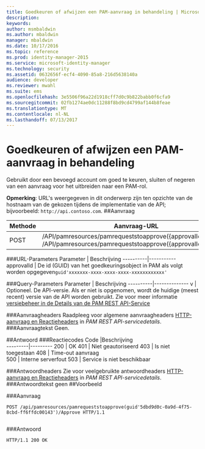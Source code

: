```yaml
---
title: Goedkeuren of afwijzen een PAM-aanvraag in behandeling | Microsoft Docs
description: 
keywords: 
author: msmbaldwin
ms.author: mbaldwin
manager: mbaldwin
ms.date: 10/17/2016
ms.topic: reference
ms.prod: identity-manager-2015
ms.service: microsoft-identity-manager
ms.technology: security
ms.assetid: 0632656f-ecf4-4090-85a8-216d5638140a
audience: developer
ms.reviewer: mwahl
ms.suite: ems
ms.openlocfilehash: 3e5506f96a22d1918cff7d0c9b822babb0f6cfa9
ms.sourcegitcommit: 02fb1274ae0dc11288f8bd9cd4799af144b8feae
ms.translationtype: MT
ms.contentlocale: nl-NL
ms.lasthandoff: 07/13/2017
---
```

# <a name="approve-or-reject-a-pending-pam-request"></a>Goedkeuren of afwijzen een PAM-aanvraag in behandeling
Gebruikt door een bevoegd account om goed te keuren, sluiten of negeren van een aanvraag voor het uitbreiden naar een PAM-rol.

**Opmerking**: URL's weergegeven in dit onderwerp zijn ten opzichte van de hostnaam van de gekozen tijdens de implementatie van de API; bijvoorbeeld: `http://api.contoso.com`.
##<a name="request"></a>Aanvraag


Methode  |Aanvraag-URL  
---------|---------
POST     |/API/pamresources/pamrequeststoapprove({approvalId)/Approve <br/>/API/pamresources/pamrequeststoapprove({approvalId)/Reject

###<a name="url-parameters"></a>URL-Parameters
Parameter | Beschrijving
----------|-----------
approvalId | De id (GUID) van het goedkeuringsobject in PAM als volgt worden opgegeven`guid'xxxxxxx-xxxx-xxxx-xxxx-xxxxxxxxxxxx'`

###<a name="query-parameters"></a>Query-Parameters
Parameter | Beschrijving
----------|--------------
v | Optioneel. De API-versie. Als er niet is opgenomen, wordt de huidige (meest recent) versie van de API worden gebruikt. Zie voor meer informatie [versiebeheer in de Details van de PAM REST API-Service](privileged-access-management-rest-api-service-details.md#versioning)


###<a name="request-headers"></a>Aanvraagheaders
Raadpleeg voor algemene aanvraagheaders [HTTP-aanvraag en Reactieheaders](privileged-access-management-rest-api-service-details.md#http-request-and-response-headers) in *PAM REST API-servicedetails*.
###<a name="request-body"></a>Aanvraagtekst
Geen.

##<a name="response"></a>Antwoord
###<a name="response-codes"></a>Reactiecodes
Code  |Beschrijving  
---------|---------
200 | OK
401 | Niet geautoriseerd
403 | Is niet toegestaan
408 | Time-out aanvraag   
500 | Interne serverfout
503 | Service is niet beschikbaar

###<a name="response-headers"></a>Antwoordheaders
Zie voor veelgebruikte antwoordheaders [HTTP-aanvraag en Reactieheaders](privileged-access-management-rest-api-service-details.md#http-request-and-response-headers) in *PAM REST API-servicedetails*.
###<a name="response-body"></a>Antwoordtekst
geen
##<a name="example"></a>Voorbeeld

###<a name="request"></a>Aanvraag
```
POST /api/pamresources/pamrequeststoapprove(guid'5dbd9d0c-0a9d-4f75-8cbd-ff6ffdc00143')/Approve HTTP/1.1


```
###<a name="response"></a>Antwoord
```
HTTP/1.1 200 OK

```       

